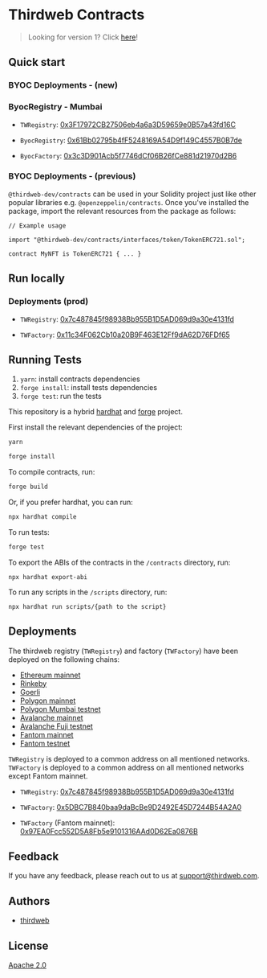 # Thirdweb Contracts

> Looking for version 1? Click [here](https://github.com/thirdweb-dev/contracts/tree/v1)!

## Quick start

### BYOC Deployments - (new)

### ByocRegistry - Mumbai
- `TWRegistry`: [0x3F17972CB27506eb4a6a3D59659e0B57a43fd16C](https://blockscan.com/address/0x3F17972CB27506eb4a6a3D59659e0B57a43fd16C#code)

- `ByocRegistry`: [0x61Bb02795b4fF5248169A54D9f149C4557B0B7de](https://mumbai.polygonscan.com/address/0x61Bb02795b4fF5248169A54D9f149C4557B0B7de#code)

- `ByocFactory`: [0x3c3D901Acb5f7746dCf06B26fCe881d21970d2B6](https://mumbai.polygonscan.com/address/0x3c3D901Acb5f7746dCf06B26fCe881d21970d2B6#code)

### BYOC Deployments - (previous)

`@thirdweb-dev/contracts` can be used in your Solidity project just like other popular libraries e.g. `@openzeppelin/contracts`. Once you've installed the package, import the relevant resources from the package as follows:

```solidity
// Example usage

import "@thirdweb-dev/contracts/interfaces/token/TokenERC721.sol";

contract MyNFT is TokenERC721 { ... }
```

## Run locally

### Deployments (prod)
- `TWRegistry`: [0x7c487845f98938Bb955B1D5AD069d9a30e4131fd](https://blockscan.com/address/0x7c487845f98938Bb955B1D5AD069d9a30e4131fd)

- `TWFactory`: [0x11c34F062Cb10a20B9F463E12Ff9dA62D76FDf65](https://blockscan.com/address/0x11c34F062Cb10a20B9F463E12Ff9dA62D76FDf65)

## Running Tests
1. `yarn`: install contracts dependencies
2. `forge install`: install tests dependencies
3. `forge test`: run the tests

This repository is a hybrid [hardhat](https://hardhat.org/) and [forge](https://github.com/foundry-rs/foundry/tree/master/forge) project.

First install the relevant dependencies of the project:
```bash
yarn

forge install
```

To compile contracts, run:
```bash
forge build
```

Or, if you prefer hardhat, you can run:
```bash
npx hardhat compile
```


To run tests:
```bash
forge test
```

To export the ABIs of the contracts in the `/contracts` directory, run:
```
npx hardhat export-abi
```

To run any scripts in the `/scripts` directory, run:
```
npx hardhat run scripts/{path to the script}
```

## Deployments

The thirdweb registry (`TWRegistry`) and factory (`TWFactory`) have been deployed on the following chains:
- [Ethereum mainnet](https://etherscan.io/)
- [Rinkeby](https://rinkeby.etherscan.io/)
- [Goerli](https://goerli.etherscan.io/)
- [Polygon mainnet](https://polygonscan.com/)
- [Polygon Mumbai testnet](https://mumbai.polygonscan.com/)
- [Avalanche mainnet](https://snowtrace.io/)
- [Avalanche Fuji testnet](https://testnet.snowtrace.io/)
- [Fantom mainnet](https://ftmscan.com/)
- [Fantom testnet](https://testnet.ftmscan.com/)

`TWRegistry` is deployed to a common address on all mentioned networks. `TWFactory` is deployed to a common address on all mentioned networks except Fantom mainnet.

- `TWRegistry`: [0x7c487845f98938Bb955B1D5AD069d9a30e4131fd](https://blockscan.com/address/0x7c487845f98938Bb955B1D5AD069d9a30e4131fd)

- `TWFactory`: [0x5DBC7B840baa9daBcBe9D2492E45D7244B54A2A0](https://blockscan.com/address/0x5DBC7B840baa9daBcBe9D2492E45D7244B54A2A0)
  
- `TWFactory` (Fantom mainnet): [0x97EA0Fcc552D5A8Fb5e9101316AAd0D62Ea0876B](https://blockscan.com/address/0x97EA0Fcc552D5A8Fb5e9101316AAd0D62Ea0876B)

## Feedback

If you have any feedback, please reach out to us at support@thirdweb.com.

## Authors

- [thirdweb](https://thirdweb.com)

## License

[Apache 2.0](https://www.apache.org/licenses/LICENSE-2.0.txt)
